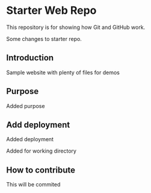 # Starter Web Repo

This repository is for showing how Git and GitHub work.

Some changes to starter repo.

## Introduction

Sample website with plenty of files for demos

## Purpose

Added purpose

## Add deployment

Added deployment

Added for working directory

## How to contribute

This will be commited